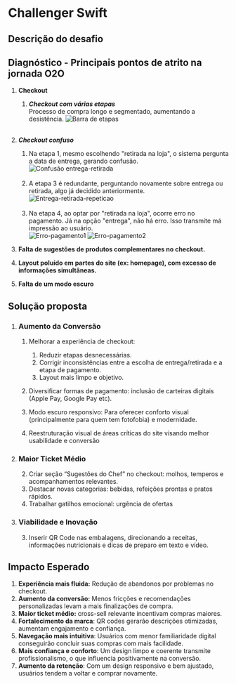 # Challenger Swift

## Descrição do desafio

## **Diagnóstico - Principais pontos de atrito na jornada O2O**

1. **Checkout** <br>
    1. ***Checkout com várias etapas*** <br>
 Processo de compra longo e segmentado, aumentando a desistência.
![Barra de etapas](https://github.com/user-attachments/assets/d555f4f3-fe64-4a57-816b-cad0f7a86a27) <br> <br>

  2. ***Checkout confuso*** <br>
      1. Na etapa 1, mesmo escolhendo "retirada na loja", o sistema pergunta a data de entrega, gerando confusão. <br>
![Confusão entrega-retirada](https://github.com/user-attachments/assets/8fd9e645-6df6-4a7b-9d0f-de7a7ed172b7) <br> <br>
      2. A etapa 3 é redundante, perguntando novamente sobre entrega ou retirada, algo já decidido anteriormente.
![Entrega-retirada-repeticao](https://github.com/user-attachments/assets/812b8861-7f85-40c3-a4e1-145f1c80118b) <br> <br>
      3. Na etapa 4, ao optar por "retirada na loja", ocorre erro no pagamento. Já na opção "entrega", não há erro. Isso transmite má impressão ao usuário. <br>
![Erro-pagamento1](https://github.com/user-attachments/assets/df605544-686f-41a3-93c2-0b6406a47d94)
![Erro-pagamento2](https://github.com/user-attachments/assets/07f12ba7-23d5-4bc2-b9af-60d97fa3bca9) 

2. **Falta de sugestões de produtos complementares no checkout.**
3. **Layout poluído em partes do site (ex: homepage), com excesso de informações simultâneas.**
4. **Falta de um modo escuro**

## **Solução proposta**
1. ### **Aumento da Conversão**
   1. Melhorar a experiência de checkout:

      1. Reduzir etapas desnecessárias.
      1. Corrigir inconsistências entre a escolha de entrega/retirada e a etapa de pagamento.
      1. Layout mais limpo e objetivo.
   2. Diversificar formas de pagamento: inclusão de carteiras digitais (Apple Pay, Google Pay etc).
   3. Modo escuro responsivo: Para oferecer conforto visual (principalmente para quem tem fotofobia) e modernidade.
   4. Reestruturação visual de áreas críticas do site visando melhor usabilidade e conversão

2. ### **Maior Ticket Médio**
   2. Criar seção “Sugestões do Chef” no checkout: molhos, temperos e acompanhamentos relevantes.
   2. Destacar novas categorias: bebidas, refeições prontas e pratos rápidos.
   2. Trabalhar gatilhos emocional: urgência de ofertas

3. ### **Viabilidade e Inovação**
   3. Inserir QR Code nas embalagens, direcionando a receitas, informações nutricionais e dicas de preparo em texto e vídeo.


## **Impacto Esperado**
1. **Experiência mais fluida:** Redução de abandonos por problemas no checkout.
1. **Aumento da conversão:** Menos fricções e recomendações personalizadas levam a mais finalizações de compra.
1. **Maior ticket médio:** cross-sell relevante incentivam compras maiores.
1. **Fortalecimento da marca**: QR codes gerarão descrições otimizadas, aumentam engajamento e confiança.
1. **Navegação mais intuitiva**: Usuários com menor familiaridade digital conseguirão concluir suas compras com mais facilidade.
1. **Mais confiança e conforto**: Um design limpo e coerente transmite profissionalismo, o que influencia positivamente na conversão.
1. **Aumento da retenção**: Com um design responsivo e bem ajustado, usuários tendem a voltar e comprar novamente.
